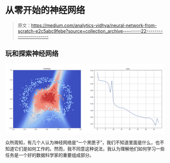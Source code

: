 # 从零开始的神经网络

> 原文：<https://medium.com/analytics-vidhya/neural-network-from-scratch-e2c5abc9febe?source=collection_archive---------22----------------------->

## 玩和探索神经网络

![](img/1cb019280a947c7996d86b8ef789d4e5.png)

众所周知，有几个人认为神经网络是“一个黑匣子”，我们不知道里面是什么，也不知道它们是如何工作的。然而，我不同意这种说法，我认为理解他们如何学习一些任务是一个好的数据科学家的重要组成部分。